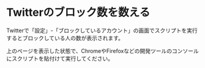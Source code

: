 # Twitterのブロック数を数える

Twitterで「設定」-「ブロックしているアカウント」の画面でスクリプトを実行するとブロックしている人の数が表示されます。

上のページを表示した状態で、ChromeやFirefoxなどの開発ツールのコンソールにスクリプトを貼付けて実行してください。

[](Screenshot.png)

